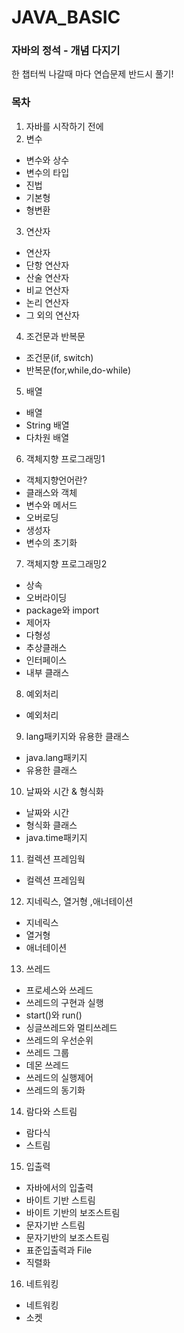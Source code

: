 # JAVA_BASIC

### 자바의 정석 - 개념 다지기
   한 챕터씩 나갈때 마다 연습문제 반드시 풀기!
### 목차

1. 자바를 시작하기 전에
2. 변수
-  변수와 상수
-  변수의 타입
-  진법
-  기본형
-  형변환
3. 연산자
- 연산자
- 단항 연산자
- 산술 연산자
- 비교 연산자
- 논리 연산자
- 그 외의 연산자
4. 조건문과 반복문
- 조건문(if, switch)
- 반복문(for,while,do-while)
5. 배열
- 배열 
- String 배열
- 다차원 배열
6. 객체지향 프로그래밍1
- 객체지향언어란?
- 클래스와 객체
- 변수와 메서드
- 오버로딩
- 생성자
- 변수의 초기화
7. 객체지향 프로그래밍2
- 상속
- 오버라이딩
- package와 import
- 제어자
- 다형성
- 추상클래스
- 인터페이스
- 내부 클래스
8. 예외처리
- 예외처리
9. lang패키지와 유용한 클래스
- java.lang패키지
- 유용한 클래스
10. 날짜와 시간 & 형식화
- 날짜와 시간
- 형식화 클래스
- java.time패키지
11. 컬렉션 프레임웍
- 컬렉션 프레임웍
12. 지네릭스, 열거형 ,애너테이션
- 지네릭스
- 열거형
- 애너테이션
13. 쓰레드
- 프로세스와 쓰레드
- 쓰레드의 구현과 실행
- start()와 run()
- 싱글쓰레드와 멀티쓰레드
- 쓰레드의 우선순위
- 쓰레드 그룹
- 데몬 쓰레드
- 쓰레드의 실행제어
- 쓰레드의 동기화
14. 람다와 스트림
- 람다식
- 스트림
15. 입출력
- 자바에서의 입출력
- 바이트 기반 스트림
- 바이트 기반의 보조스트림
- 문자기반 스트림
- 문자기반의 보조스트림
- 표준입출력과 File
- 직렬화
16. 네트워킹
- 네트워킹
- 소켓 
